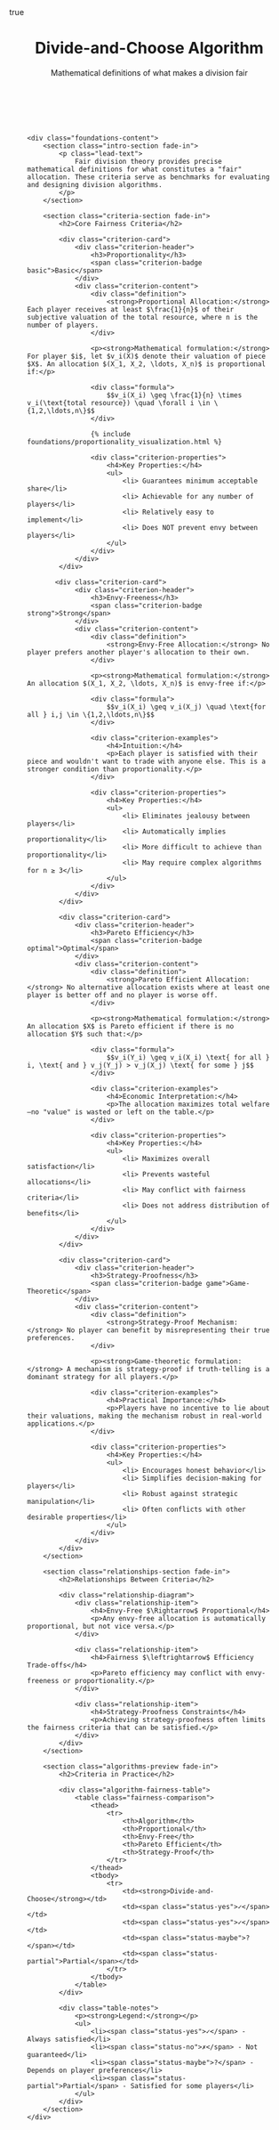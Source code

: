 ﻿---
layout: foundation
title: "Fairness Criteria"
subtitle: "Mathematical definitions of what makes a division fair"
permalink: /foundations/fairness-criteria/
math: true

# Page metadata
section: foundations
next_page:
title: "Divide-and-Choose Algorithm"
url: "/algorithms/divide-and-choose/"
---

<div class="foundations-page">

    <div class="foundations-content">
        <section class="intro-section fade-in">
            <p class="lead-text">
                Fair division theory provides precise mathematical definitions for what constitutes a "fair" allocation. These criteria serve as benchmarks for evaluating and designing division algorithms.
            </p>
        </section>

        <section class="criteria-section fade-in">
            <h2>Core Fairness Criteria</h2>
            
            <div class="criterion-card">
                <div class="criterion-header">
                    <h3>Proportionality</h3>
                    <span class="criterion-badge basic">Basic</span>
                </div>
                <div class="criterion-content">
                    <div class="definition">
                        <strong>Proportional Allocation:</strong> Each player receives at least $\frac{1}{n}$ of their subjective valuation of the total resource, where n is the number of players.
                    </div>
                    
                    <p><strong>Mathematical formulation:</strong> For player $i$, let $v_i(X)$ denote their valuation of piece $X$. An allocation $(X_1, X_2, \ldots, X_n)$ is proportional if:</p>

                    <div class="formula">
                        $$v_i(X_i) \geq \frac{1}{n} \times v_i(\text{total resource}) \quad \forall i \in \{1,2,\ldots,n\}$$
                    </div>

                    {% include foundations/proportionality_visualization.html %}

                    <div class="criterion-properties">
                        <h4>Key Properties:</h4>
                        <ul>
                            <li> Guarantees minimum acceptable share</li>
                            <li> Achievable for any number of players</li>
                            <li> Relatively easy to implement</li>
                            <li> Does NOT prevent envy between players</li>
                        </ul>
                    </div>
                </div>
            </div>

           <div class="criterion-card">
                <div class="criterion-header">
                    <h3>Envy-Freeness</h3>
                    <span class="criterion-badge strong">Strong</span>
                </div>
                <div class="criterion-content">
                    <div class="definition">
                        <strong>Envy-Free Allocation:</strong> No player prefers another player's allocation to their own.
                    </div>
        
                    <p><strong>Mathematical formulation:</strong> An allocation $(X_1, X_2, \ldots, X_n)$ is envy-free if:</p>
                    
                    <div class="formula">
                        $$v_i(X_i) \geq v_i(X_j) \quad \text{for all } i,j \in \{1,2,\ldots,n\}$$
                    </div>

                    <div class="criterion-examples">
                        <h4>Intuition:</h4>
                        <p>Each player is satisfied with their piece and wouldn't want to trade with anyone else. This is a stronger condition than proportionality.</p>
                    </div>

                    <div class="criterion-properties">
                        <h4>Key Properties:</h4>
                        <ul>
                            <li> Eliminates jealousy between players</li>
                            <li> Automatically implies proportionality</li>
                            <li> More difficult to achieve than proportionality</li>
                            <li> May require complex algorithms for n ≥ 3</li>
                        </ul>
                    </div>
                </div>
            </div>

            <div class="criterion-card">
                <div class="criterion-header">
                    <h3>Pareto Efficiency</h3>
                    <span class="criterion-badge optimal">Optimal</span>
                </div>
                <div class="criterion-content">
                    <div class="definition">
                        <strong>Pareto Efficient Allocation:</strong> No alternative allocation exists where at least one player is better off and no player is worse off.
                    </div>
                    
                    <p><strong>Mathematical formulation:</strong> An allocation $X$ is Pareto efficient if there is no allocation $Y$ such that:</p>
                    
                    <div class="formula">
                        $$v_i(Y_i) \geq v_i(X_i) \text{ for all } i, \text{ and } v_j(Y_j) > v_j(X_j) \text{ for some } j$$
                    </div>

                    <div class="criterion-examples">
                        <h4>Economic Interpretation:</h4>
                        <p>The allocation maximizes total welfare—no "value" is wasted or left on the table.</p>
                    </div>

                    <div class="criterion-properties">
                        <h4>Key Properties:</h4>
                        <ul>
                            <li> Maximizes overall satisfaction</li>
                            <li> Prevents wasteful allocations</li>
                            <li> May conflict with fairness criteria</li>
                            <li> Does not address distribution of benefits</li>
                        </ul>
                    </div>
                </div>
            </div>

            <div class="criterion-card">
                <div class="criterion-header">
                    <h3>Strategy-Proofness</h3>
                    <span class="criterion-badge game">Game-Theoretic</span>
                </div>
                <div class="criterion-content">
                    <div class="definition">
                        <strong>Strategy-Proof Mechanism:</strong> No player can benefit by misrepresenting their true preferences.
                    </div>
                    
                    <p><strong>Game-theoretic formulation:</strong> A mechanism is strategy-proof if truth-telling is a dominant strategy for all players.</p>

                    <div class="criterion-examples">
                        <h4>Practical Importance:</h4>
                        <p>Players have no incentive to lie about their valuations, making the mechanism robust in real-world applications.</p>
                    </div>

                    <div class="criterion-properties">
                        <h4>Key Properties:</h4>
                        <ul>
                            <li> Encourages honest behavior</li>
                            <li> Simplifies decision-making for players</li>
                            <li> Robust against strategic manipulation</li>
                            <li> Often conflicts with other desirable properties</li>
                        </ul>
                    </div>
                </div>
            </div>
        </section>

        <section class="relationships-section fade-in">
            <h2>Relationships Between Criteria</h2>
            
            <div class="relationship-diagram">
                <div class="relationship-item">
                    <h4>Envy-Free $\Rightarrow$ Proportional</h4>
                    <p>Any envy-free allocation is automatically proportional, but not vice versa.</p>
                </div>
                
                <div class="relationship-item">
                    <h4>Fairness $\leftrightarrow$ Efficiency Trade-offs</h4>
                    <p>Pareto efficiency may conflict with envy-freeness or proportionality.</p>
                </div>
                
                <div class="relationship-item">
                    <h4>Strategy-Proofness Constraints</h4>
                    <p>Achieving strategy-proofness often limits the fairness criteria that can be satisfied.</p>
                </div>
            </div>
        </section>

        <section class="algorithms-preview fade-in">
            <h2>Criteria in Practice</h2>
            
            <div class="algorithm-fairness-table">
                <table class="fairness-comparison">
                    <thead>
                        <tr>
                            <th>Algorithm</th>
                            <th>Proportional</th>
                            <th>Envy-Free</th>
                            <th>Pareto Efficient</th>
                            <th>Strategy-Proof</th>
                        </tr>
                    </thead>
                    <tbody>
                        <tr>
                            <td><strong>Divide-and-Choose</strong></td>
                            <td><span class="status-yes">✓</span></td>
                            <td><span class="status-yes">✓</span></td>
                            <td><span class="status-maybe">?</span></td>
                            <td><span class="status-partial">Partial</span></td>
                        </tr>
                    </tbody>
                </table>
            </div>

            <div class="table-notes">
                <p><strong>Legend:</strong></p>
                <ul>
                    <li><span class="status-yes">✓</span> - Always satisfied</li>
                    <li><span class="status-no">✗</span> - Not guaranteed</li>
                    <li><span class="status-maybe">?</span> - Depends on player preferences</li>
                    <li><span class="status-partial">Partial</span> - Satisfied for some players</li>
                </ul>
            </div>
        </section>
    </div>
</div>

<style>
.foundations-page {
    max-width: 1000px;
    margin: 0 auto;
    padding: 2rem;
}

.page-subtitle {
    font-size: 1.2rem;
    color: #666;
    max-width: 700px;
    margin: 1rem auto 0;
    line-height: 1.6;
    text-align: center;
}

.lead-text {
    font-size: 1.1rem;
    line-height: 1.8;
    color: #555;
    margin-bottom: 3rem;
    text-align: center;
    max-width: 700px;
    margin-left: auto;
    margin-right: auto;
}

.criteria-section {
    margin: 3rem 0;
}

.criterion-card {
    background: white;
    border: 1px solid #e1e4e8;
    border-radius: 12px;
    margin: 2rem 0;
    overflow: hidden;
    box-shadow: 0 2px 8px rgba(0,0,0,0.05);
    transition: transform 0.2s ease, box-shadow 0.2s ease;
}

.criterion-card:hover {
    transform: translateY(-2px);
    box-shadow: 0 8px 24px rgba(0,0,0,0.1);
}

.criterion-header {
    background: linear-gradient(135deg, #f8fafc, #ffffff);
    padding: 1.5rem 2rem;
    border-bottom: 1px solid #e1e4e8;
    display: flex;
    justify-content: space-between;
    align-items: center;
}

.criterion-header h3 {
    margin: 0;
    color: #2c3e50;
    font-size: 1.4rem;
}

.criterion-badge {
    padding: 0.4rem 1rem;
    border-radius: 20px;
    font-size: 0.8rem;
    font-weight: bold;
    text-transform: uppercase;
}

.criterion-badge.basic {
    background: #d1fae5;
    color: #065f46;
}

.criterion-badge.strong {
    background: #dbeafe;
    color: #1e40af;
}

.criterion-badge.optimal {
    background: #fef3c7;
    color: #92400e;
}

.criterion-badge.game {
    background: #f3e8ff;
    color: #6b21a8;
}

.criterion-content {
    padding: 2rem;
}

.formula {
    background: linear-gradient(135deg, #f8fafc, #ffffff);
    border: 1px solid #e1e4e8;
    border-radius: 8px;
    padding: 1.5rem;
    margin: 1.5rem 0;
    text-align: center;
}

.criterion-examples, .criterion-properties {
    margin: 1.5rem 0;
}

.criterion-examples h4, .criterion-properties h4 {
    color: #374151;
    margin-bottom: 0.75rem;
    font-size: 1rem;
}

.criterion-examples ul, .criterion-properties ul {
    padding-left: 1.5rem;
}

.criterion-examples li, .criterion-properties li {
    margin: 0.5rem 0;
    line-height: 1.6;
}

.relationships-section {
    margin: 4rem 0;
}

.relationship-diagram {
    display: grid;
    grid-template-columns: repeat(auto-fit, minmax(300px, 1fr));
    gap: 2rem;
    margin: 2rem 0;
}

.relationship-item {
    background: linear-gradient(135deg, #eef2ff, #ffffff);
    border: 1px solid #c7d2fe;
    border-radius: 8px;
    padding: 1.5rem;
    text-align: center;
}

.relationship-item h4 {
    color: #4338ca;
    margin-bottom: 1rem;
}

.algorithms-preview {
    margin: 4rem 0;
}

.fairness-comparison {
    width: 100%;
    background: white;
    border-radius: 8px;
    overflow: hidden;
    box-shadow: 0 2px 8px rgba(0,0,0,0.05);
    margin: 2rem 0;
}

.fairness-comparison th {
    background: #f8fafc;
    padding: 1rem;
    text-align: center;
    font-weight: 600;
    color: #374151;
    font-size: 0.9rem;
}

.fairness-comparison td {
    padding: 1rem;
    text-align: center;
    border-bottom: 1px solid #e5e7eb;
}

.fairness-comparison tr.coming-soon {
    opacity: 0.6;
}

.status-yes {
    color: #059669;
    font-weight: bold;
    font-size: 1.2rem;
}

.status-no {
    color: #dc2626;
    font-weight: bold;
    font-size: 1.2rem;
}

.status-maybe {
    color: #d97706;
    font-weight: bold;
    font-size: 1.2rem;
}

.status-partial {
    color: #7c3aed;
    font-weight: bold;
    font-size: 0.8rem;
}

.table-notes {
    background: #f9fafb;
    border: 1px solid #e5e7eb;
    border-radius: 8px;
    padding: 1rem;
    margin-top: 1rem;
}

.table-notes p {
    margin: 0 0 0.5rem 0;
    font-weight: 600;
    color: #374151;
}

.table-notes ul {
    margin: 0;
    padding-left: 1.5rem;
}

.table-notes li {
    margin: 0.25rem 0;
    font-size: 0.9rem;
}

.real-world-section {
    margin: 4rem 0;
}

.application-grid {
    display: grid;
    grid-template-columns: repeat(auto-fit, minmax(280px, 1fr));
    gap: 1.5rem;
    margin: 2rem 0;
}

.application-card {
    background: white;
    border: 1px solid #e5e7eb;
    border-radius: 8px;
    padding: 1.5rem;
    transition: transform 0.2s ease;
}

.application-card:hover {
    transform: translateY(-2px);
    box-shadow: 0 4px 12px rgba(0,0,0,0.08);
}

.application-card h4 {
    color: #1f2937;
    margin-bottom: 0.75rem;
    font-size: 1.1rem;
}

.application-card p {
    color: #6b7280;
    line-height: 1.6;
    margin-bottom: 1rem;
    font-size: 0.95rem;
}

.application-criteria {
    display: flex;
    gap: 0.5rem;
    flex-wrap: wrap;
}

.criterion-tag {
    background: #eff6ff;
    color: #1e40af;
    padding: 0.25rem 0.75rem;
    border-radius: 12px;
    font-size: 0.75rem;
    font-weight: 500;
}

.next-steps {
    margin: 4rem 0;
}

.next-steps-grid {
    display: grid;
    grid-template-columns: repeat(auto-fit, minmax(300px, 1fr));
    gap: 1.5rem;
    margin: 2rem 0;
}

.next-step-card {
    background: white;
    border: 1px solid #e5e7eb;
    border-radius: 8px;
    padding: 2rem;
    text-decoration: none;
    transition: all 0.2s ease;
    display: flex;
    flex-direction: column;
    position: relative;
}

.next-step-card:hover {
    border-color: #4f46e5;
    transform: translateY(-2px);
    box-shadow: 0 8px 24px rgba(79, 70, 229, 0.1);
    text-decoration: none;
}

.next-step-card h4 {
    color: #1f2937;
    margin-bottom: 0.75rem;
    font-size: 1.1rem;
}

.next-step-card p {
    color: #6b7280;
    line-height: 1.6;
    margin-bottom: 0;
    flex-grow: 1;
}

.next-step-arrow {
    position: absolute;
    top: 1.5rem;
    right: 1.5rem;
    color: #4f46e5;
    font-size: 1.2rem;
    font-weight: bold;
    transition: transform 0.2s ease;
}

.next-step-card:hover .next-step-arrow {
    transform: translateX(4px);
}

@media (max-width: 768px) {
    .foundations-page {
        padding: 1rem;
    }
    
    .criterion-header {
        flex-direction: column;
        align-items: flex-start;
        gap: 1rem;
    }
    
    .criterion-content {
        padding: 1.5rem;
    }
    
    .relationship-diagram {
        grid-template-columns: 1fr;
    }
    
    .application-grid, .next-steps-grid {
        grid-template-columns: 1fr;
    }
    
    .fairness-comparison {
        font-size: 0.85rem;
    }
    
    .fairness-comparison th, .fairness-comparison td {
        padding: 0.5rem;
    }
}
</style>